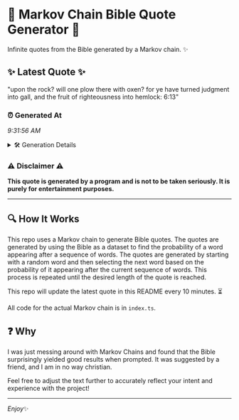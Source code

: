 # 📖 Markov Chain Bible Quote Generator 📖

Infinite quotes from the Bible generated by a Markov chain. ✨

## ✨ Latest Quote ✨
"upon the rock? will one plow there with oxen? for ye have turned judgment into gall, and the fruit of righteousness into hemlock: 6:13"

### ⏰ Generated At
*9:31:56 AM*

<details>
    <summary>🛠️ Generation Details</summary>
    <p>
        <strong>🌱 Seed:</strong> upon<br>
        <strong>🔄 Iterations:</strong> 23<br>
        <strong>📜 Context History:</strong><br>[ upon ]: the<br>[ upon, the ]: rock?<br>[ upon, the, rock? ]: will<br>[ upon, the, rock?, will ]: one<br>[ upon, the, rock?, will, one ]: plow<br>[ upon, the, rock?, will, one, plow ]: there<br>[ the, rock?, will, one, plow, there ]: with<br>[ rock?, will, one, plow, there, with ]: oxen?<br>[ will, one, plow, there, with, oxen? ]: for<br>[ one, plow, there, with, oxen?, for ]: ye<br>[ plow, there, with, oxen?, for, ye ]: have<br>[ there, with, oxen?, for, ye, have ]: turned<br>[ with, oxen?, for, ye, have, turned ]: judgment<br>[ oxen?, for, ye, have, turned, judgment ]: into<br>[ for, ye, have, turned, judgment, into ]: gall,<br>[ ye, have, turned, judgment, into, gall, ]: and<br>[ have, turned, judgment, into, gall,, and ]: the<br>[ turned, judgment, into, gall,, and, the ]: fruit<br>[ judgment, into, gall,, and, the, fruit ]: of<br>[ into, gall,, and, the, fruit, of ]: righteousness<br>[ gall,, and, the, fruit, of, righteousness ]: into<br>[ and, the, fruit, of, righteousness, into ]: hemlock:<br>[ the, fruit, of, righteousness, into, hemlock: ]: 6:13<br>
    </p>
</details>

### ⚠️ Disclaimer ⚠️
**This quote is generated by a program and is not to be taken seriously. It is purely for entertainment purposes.**

---

## 🔍 How It Works

This repo uses a Markov chain to generate Bible quotes. The quotes are generated by using the Bible as a dataset to find the probability of a word appearing after a sequence of words. The quotes are generated by starting with a random word and then selecting the next word based on the probability of it appearing after the current sequence of words. This process is repeated until the desired length of the quote is reached.

This repo will update the latest quote in this README every 10 minutes. ⏳

All code for the actual Markov chain is in `index.ts`.

## ❓ Why

I was just messing around with Markov Chains and found that the Bible surprisingly yielded good results when prompted. 
It was suggested by a friend, and I am in no way christian.

Feel free to adjust the text further to accurately reflect your intent and experience with the project!

---

*Enjoy*✨
